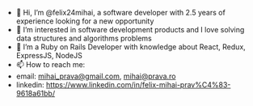 - 👋 Hi, I’m @felix24mihai, a software developer with 2.5 years of experience looking for a new opportunity
- 👀 I’m interested in software development products and I love solving data structures and algorithms problems
- 🌱 I’m a Ruby on Rails Developer with knowledge about React, Redux, ExpressJS, NodeJS
- 📫 How to reach me:
- email: mihai_prava@gmail.com, mihai@prava.ro
- linkedin: https://www.linkedin.com/in/felix-mihai-prav%C4%83-9618a61bb/

<!---
felix24mihai/felix24mihai is a ✨ special ✨ repository because its `README.md` (this file) appears on your GitHub profile.
You can click the Preview link to take a look at your changes.
--->
